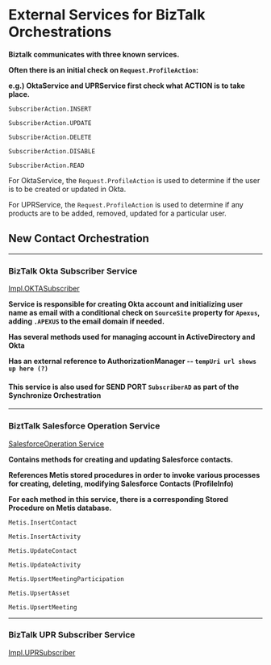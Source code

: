 
# External Services for BizTalk Orchestrations

**Biztalk communicates with three known services.**

**Often there is an initial check on `Request.ProfileAction`:**

**e.g.) OktaService and UPRService first check what ACTION is to take place.**

`SubscriberAction.INSERT`

`SubscriberAction.UPDATE`

`SubscriberAction.DELETE`

`SubscriberAction.DISABLE`

`SubscriberAction.READ`

For OktaService, the `Request.ProfileAction` is used to determine if the user is to be created or updated in Okta.

For UPRService, the `Request.ProfileAction` is used to determine if any products are to be added, removed, updated for a particular user.


## New Contact Orchestration
---

### BizTalk Okta Subscriber Service
[Impl.OKTASubscriber](https://dev.azure.com/Vizientinc/SSO/_git/BizTalkSubscriberService?path=/Impl.OKTASubscriber/OKTASubscriber.cs&_a=contents&version=GBmaster)

**Service is responsible for creating Okta account and initializing user name as email with a conditional check on `SourceSite` property for `Apexus`, adding `.APEXUS` to the email domain if needed.**

**Has several methods used for managing account in ActiveDirectory and Okta**

**Has an external reference to AuthorizationManager -- `tempUri url shows up here (?)`**

#### **This service is also used for SEND PORT `SubscriberAD` as part of the Synchronize Orchestration**


---

### BiztTalk Salesforce Operation Service
[SalesforceOperation Service](https://dev.azure.com/Vizientinc/SSO/_git/AthenaDataService?path=/AthenaDataService/SalesforceOperation.svc.cs&_a=contents&version=GBmaster)

**Contains methods for creating and updating Salesforce contacts.**

**References Metis stored procedures in order to invoke various processes for creating, deleting, modifying Salesforce Contacts (ProfileInfo)**

**For each method in this service, there is a corresponding Stored Procedure on Metis database.**

`Metis.InsertContact`

`Metis.InsertActivity`

`Metis.UpdateContact`

`Metis.UpdateActivity`

`Metis.UpsertMeetingParticipation`

`Metis.UpsertAsset`

`Metis.UpsertMeeting`


---

### BizTalk UPR Subscriber Service

[Impl.UPRSubscriber](https://dev.azure.com/Vizientinc/SSO/_git/BizTalkSubscriberService?path=/Impl.UPRSubscriber/UPRSubscriber.cs&_a=contents&version=GBmaster)


